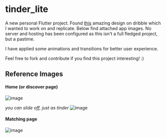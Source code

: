 # tinder_lite
A new personal Flutter project. Found [this](https://dribbble.com/shots/20671356-Dating-Mobile-Design-App) amazing design on dribble which I wanted to work on and replicate. Below find attached app images. No server and hosting has been configured as this isn't a full fledged project, but a pastime.

I have applied some animations and transitions for better user experience. 

Feel free to fork and contribute if you find this project interesting! :)
## Reference Images

#### Home (or discover page)
![image](https://user-images.githubusercontent.com/84124091/233143522-0b2f3dcf-7f03-4248-9d63-9fa5c4bdd632.png)

*you can slide off, just as tinder*
![image](https://user-images.githubusercontent.com/84124091/233144024-5eff495f-0cb9-4eeb-beb6-c986bce82a1e.png)

#### Matching page
![image](https://user-images.githubusercontent.com/84124091/233143737-d1a3c47c-c652-4145-97d6-4ea755ae0c4d.png)

